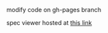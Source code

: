 modify code on gh-pages branch

spec viewer hosted at [this link](http://tzmedical.github.io/yaml-spec/)
